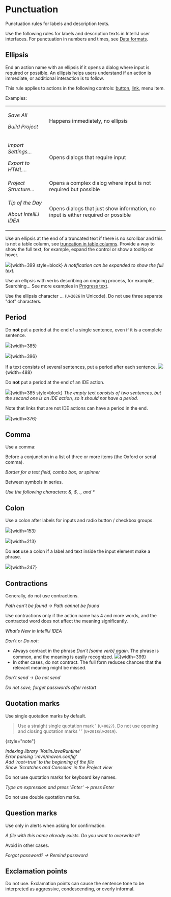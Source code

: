 <!-- Copyright 2000-2024 JetBrains s.r.o. and contributors. Use of this source code is governed by the Apache 2.0 license. -->

# Punctuation

<link-summary>Punctuation rules for labels and description texts.</link-summary>

Use the following rules for labels and description texts in IntelliJ user interfaces. For punctuation in numbers and times, see [Data formats](data_formats.md).

## Ellipsis

End an action name with an ellipsis if it opens a dialog where input is required or possible. An ellipsis helps users understand if an action is immediate, or additional interaction is to follow.

<p>This rule applies to actions in the following controls: <a href="button.topic">button</a>, <a href="link.md">link</a>, menu item.</p>

<p>Examples:</p>
<table style="none">
<tr>
    <td>
        <p><i>Save All</i></p>
        <p><i>Build Project</i></p>
    </td>
    <td>
        Happens immediately, no ellipsis
    </td>
</tr>
<tr>
    <td>
        <p><i>Import Settings…</i></p>
        <p><i>Export to HTML…</i></p>
    </td>
    <td>
        Opens dialogs that require input
    </td>
</tr>
<tr>
    <td>
        <i>Project Structure…</i>
    </td>
    <td>
        Opens a complex dialog where input is not required but possible
    </td>
</tr>
<tr>
    <td>
        <p><i>Tip of the Day</i></p>
        <p><i>About IntelliJ IDEA</i></p>
    </td>
    <td>
        Opens dialogs that just show information, no input is either required or possible
    </td>
</tr>
</table>

Use an ellipsis at the end of a truncated text if there is no scrollbar and this is not a table column, see [truncation in table columns](table.md#sizes-and-placement). Provide a way to show the full text, for example, expand the control or show a tooltip on hover.

![](2_01_truncated_text.png){width=399 style=block}
*A notification can be expanded to show the full text.*

Use an ellipsis with verbs describing an ongoing process, for example, Searching… See more examples in [Progress text](progress_text.md).

Use the ellipsis character … (`U+2026` in Unicode). Do not use three separate "dot" characters.

## Period

Do **not** put a period at the end of a single sentence, even if it is a complete sentence.

![](1_01_no_period_1.png){width=385}

![](1_01_no_period_2.png){width=396}

If a text consists of several sentences, put a period after each sentence.
![](1_02_periods_several_sentences.png){width=488}

Do **not** put a period at the end of an IDE action.

![](1_03_periods_action.png){width=385 style=block}
*The empty text consists of two sentences, but the second one is an IDE action, so it should not have a period.*

<p>Note that links that are not IDE actions can have a period in the end.</p>

![](1_04_period_navigation_link.png){width=376}

## Comma

Use a comma:

Before a conjunction in a list of three or more items (the Oxford or serial comma).

*Border for a text field, combo box, or spinner*

Between symbols in series.

*Use the following characters: &, $, ., and \**

## Colon

Use a colon after labels for inputs and radio button / checkbox groups.

![](label_noun.png){width=153}

![](radio_example.png){width=213}

Do **not** use a colon if a label and text inside the input element make a phrase.

![](label_sentence.png){width=247}

## Contractions

Generally, do not use contractions.

*Path <format color="#C3481B">can’t</format> be found → Path cannot be found*

Use contractions only if the action name has 4 and more words, and the contracted word does not affect the meaning significantly.

*What’s New in IntelliJ IDEA*

*Don’t* or *Do not*:

* Always contract in the phrase *Don’t [some verb] again*. The phrase is common, and the meaning is easily recognized.
  ![](3_01_dont_ask_again.png){width=399}
* In other cases, do not contract. The full form reduces chances that the relevant meaning might be missed.

*<format color="#C3481B">Don’t</format> send → Do not send*

*Do not save, forget passwords after restart*

## Quotation marks

Use single quotation marks by default.

> Use a straight single quotation mark ' (`U+0027`). Do not use opening and closing quotation marks ‘ ’ (`U+2018`/`U+2019`).
>
{style="note"}


<i>Indexing library 'KotlinJavaRuntime'<br/>
Error parsing '.mvn/maven.config'<br/>
Add 'root=true' to the beginning of the file<br/>
Show 'Scratches and Consoles' in the Project view</i>

Do not use quotation marks for keyboard key names.

*Type an expression and press <format color="#cc4700" style="bold">'</format>Enter<format color="#cc4700" style="bold">'</format> → press Enter*

Do not use double quotation marks.

## Question marks

Use only in alerts when asking for confirmation.

*A file with this name already exists. Do you want to overwrite it?*

Avoid in other cases.

*Forgot password? → Remind password*

## Exclamation points

Do not use. Exclamation points can cause the sentence tone to be interpreted as aggressive, condescending, or overly informal.
